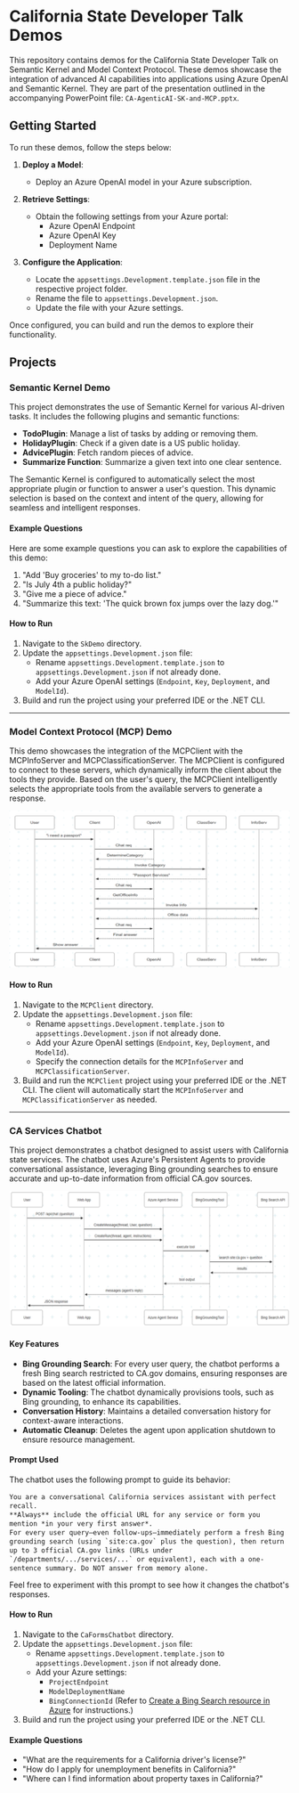 # California State Developer Talk Demos

This repository contains demos for the California State Developer Talk on Semantic Kernel and Model Context Protocol. These demos showcase the integration of advanced AI capabilities into applications using Azure OpenAI and Semantic Kernel. They are part of the presentation outlined in the accompanying PowerPoint file: `CA-AgenticAI-SK-and-MCP.pptx`.

## Getting Started

To run these demos, follow the steps below:

1. **Deploy a Model**:
   - Deploy an Azure OpenAI model in your Azure subscription.

2. **Retrieve Settings**:
   - Obtain the following settings from your Azure portal:
     - Azure OpenAI Endpoint
     - Azure OpenAI Key
     - Deployment Name

3. **Configure the Application**:
   - Locate the `appsettings.Development.template.json` file in the respective project folder.
   - Rename the file to `appsettings.Development.json`.
   - Update the file with your Azure settings.

Once configured, you can build and run the demos to explore their functionality.

## Projects

### Semantic Kernel Demo

This project demonstrates the use of Semantic Kernel for various AI-driven tasks. It includes the following plugins and semantic functions:

- **TodoPlugin**: Manage a list of tasks by adding or removing them.
- **HolidayPlugin**: Check if a given date is a US public holiday.
- **AdvicePlugin**: Fetch random pieces of advice.
- **Summarize Function**: Summarize a given text into one clear sentence.

The Semantic Kernel is configured to automatically select the most appropriate plugin or function to answer a user's question. This dynamic selection is based on the context and intent of the query, allowing for seamless and intelligent responses.

#### Example Questions
Here are some example questions you can ask to explore the capabilities of this demo:

1. "Add 'Buy groceries' to my to-do list."
2. "Is July 4th a public holiday?"
3. "Give me a piece of advice."
4. "Summarize this text: 'The quick brown fox jumps over the lazy dog.'"

#### How to Run
1. Navigate to the `SkDemo` directory.
2. Update the `appsettings.Development.json` file:
   - Rename `appsettings.Development.template.json` to `appsettings.Development.json` if not already done.
   - Add your Azure OpenAI settings (`Endpoint`, `Key`, `Deployment`, and `ModelId`).
3. Build and run the project using your preferred IDE or the .NET CLI.

---

### Model Context Protocol (MCP) Demo

This demo showcases the integration of the MCPClient with the MCPInfoServer and MCPClassificationServer. The MCPClient is configured to connect to these servers, which dynamically inform the client about the tools they provide. Based on the user's query, the MCPClient intelligently selects the appropriate tools from the available servers to generate a response.

![MCP Demo Architecture](MCP-Demo-Architecture.png)

#### How to Run
1. Navigate to the `MCPClient` directory.
2. Update the `appsettings.Development.json` file:
   - Rename `appsettings.Development.template.json` to `appsettings.Development.json` if not already done.
   - Add your Azure OpenAI settings (`Endpoint`, `Key`, `Deployment`, and `ModelId`).
   - Specify the connection details for the `MCPInfoServer` and `MCPClassificationServer`.
3. Build and run the `MCPClient` project using your preferred IDE or the .NET CLI. The client will automatically start the `MCPInfoServer` and `MCPClassificationServer` as needed.

---

### CA Services Chatbot

This project demonstrates a chatbot designed to assist users with California state services. The chatbot uses Azure's Persistent Agents to provide conversational assistance, leveraging Bing grounding searches to ensure accurate and up-to-date information from official CA.gov sources.

![CA Services Agent Process Flow](CA-Services-Agent-Process-Flow.png)

#### Key Features
- **Bing Grounding Search**: For every user query, the chatbot performs a fresh Bing search restricted to CA.gov domains, ensuring responses are based on the latest official information.
- **Dynamic Tooling**: The chatbot dynamically provisions tools, such as Bing grounding, to enhance its capabilities.
- **Conversation History**: Maintains a detailed conversation history for context-aware interactions.
- **Automatic Cleanup**: Deletes the agent upon application shutdown to ensure resource management.

#### Prompt Used
The chatbot uses the following prompt to guide its behavior:

```
You are a conversational California services assistant with perfect recall.
**Always** include the official URL for any service or form you mention *in your very first answer*.
For every user query—even follow-ups—immediately perform a fresh Bing grounding search (using `site:ca.gov` plus the question), then return up to 3 official CA.gov links (URLs under `/departments/.../services/...` or equivalent), each with a one-sentence summary. Do NOT answer from memory alone.
```

Feel free to experiment with this prompt to see how it changes the chatbot's responses.

#### How to Run
1. Navigate to the `CaFormsChatbot` directory.
2. Update the `appsettings.Development.json` file:
   - Rename `appsettings.Development.template.json` to `appsettings.Development.json` if not already done.
   - Add your Azure settings:
     - `ProjectEndpoint`
     - `ModelDeploymentName`
     - `BingConnectionId` (Refer to [Create a Bing Search resource in Azure](https://learn.microsoft.com/en-us/azure/ai-services/agents/how-to/tools/bing-grounding) for instructions.)
3. Build and run the project using your preferred IDE or the .NET CLI.

#### Example Questions
- "What are the requirements for a California driver's license?"
- "How do I apply for unemployment benefits in California?"
- "Where can I find information about property taxes in California?"